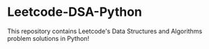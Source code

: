 # Leetcode-DSA-Python
This repository contains Leetcode's Data Structures and Algorithms problem solutions in Python!
